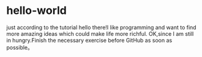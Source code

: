 # hello-world
just according to the tutorial
hello there!I like programming and want to find more amazing ideas which could make life more richful.
OK,since I am still in hungry.Finish the necessary exercise before GitHub as soon as possible。
